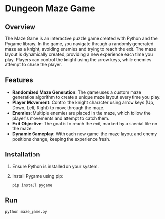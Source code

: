 # Dungeon Maze Game

## Overview
The Maze Game is an interactive puzzle game created with Python and the Pygame library. In the game, you navigate through a randomly generated maze as a knight, avoiding enemies and trying to reach the exit. The maze layout is dynamically created, providing a new experience each time you play. Players can control the knight using the arrow keys, while enemies attempt to chase the player.

## Features
- **Randomized Maze Generation**: The game uses a custom maze generation algorithm to create a unique maze layout every time you play.
- **Player Movement**: Control the knight character using arrow keys (Up, Down, Left, Right) to move through the maze.
- **Enemies**: Multiple enemies are placed in the maze, which follow the player's movements and attempt to catch them.
- **Exit Objective**: The goal is to reach the exit, marked by a special tile on the maze.
- **Dynamic Gameplay**: With each new game, the maze layout and enemy positions change, keeping the experience fresh.

## Installation
1. Ensure Python is installed on your system.
2. Install Pygame using pip:

   ```bash
   pip install pygame

## Run
```bash
python maze_game.py

